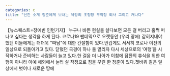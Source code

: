 ```yaml
---
categories: c
title: "신간 소개 청춘에게 보내는 욕망의 초청장 무작정 퇴사 그리고 캐나다"
---
```

【뉴스퀘스트=장예빈 인턴기자】 누구나 바쁜 현실을 살다보면 모든 걸 버리고 훌쩍 떠나고 싶다는 생각을 하게 된다. 코로나19 팬데믹으로 오랫동안 (우리 땅에) 갇혀지내야 했던 이들에게는 더더욱 "떠남"에 대한 간절함이 있다.반갑게도 서서히 코로나 이전의 일상으로 되돌아가고 있다. 닫혔던 국경이 하나 둘 열리자 다시 세상으로의 ‘여행’을 시작하거나 준비하는 사람들이 늘고 있다.한 걸음 더 나아가 이참에 잠깐의 휴식을 위한 여행이 아니라 아예 해외에서 눌러 살 작정으로 짐을 꾸린 한 청춘이 있다.쳇바퀴 같은 일상에서 벗어나 새로운 땅에